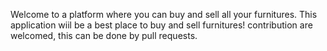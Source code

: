 Welcome to a platform where you can buy and sell all your furnitures. This application wiil be a best place to buy and sell furnitures! contribution are welcomed, this can be done by pull requests.

